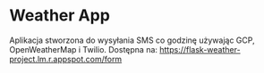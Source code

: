 # Weather App
Aplikacja stworzona do wysyłania SMS co godzinę używając GCP, OpenWeatherMap i Twilio. 
Dostępna na: https://flask-weather-project.lm.r.appspot.com/form
